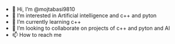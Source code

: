 - 👋 Hi, I’m @mojtabasi9810
- 👀 I’m interested in Artificial intelligence and c++ and pyton 
- 🌱 I’m currently learning c++
- 💞️ I’m looking to collaborate on projects of c++ and pyton and AI
- 📫 How to reach me 

<!---
mojtabasi9810/mojtabasi9810 is a ✨ special ✨ repository because its `README.md` (this file) appears on your GitHub profile.
You can click the Preview link to take a look at your changes.
--->
